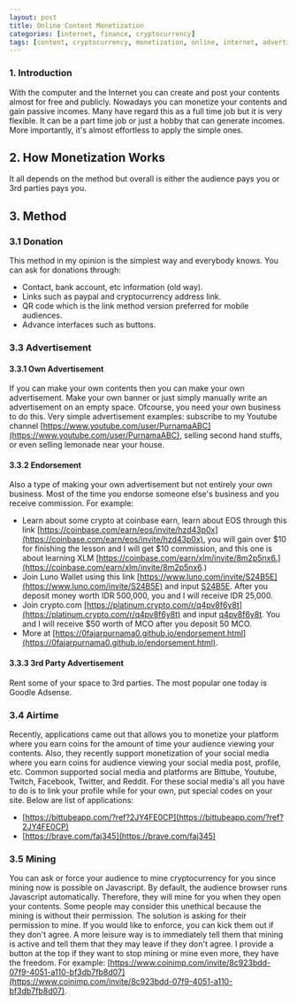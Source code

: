 ```yaml
---
layout: post
title: Online Content Monetization
categories: [internet, finance, cryptocurrency]
tags: [content, cryptocurrency, monetization, online, internet, advertisement, donation, referral, mining, tipping, bittube, brave, coinimp, javascript, airtime]
---
```


### 1\. Introduction

With the computer and the Internet you can create and post your contents almost for free and publicly. Nowadays you can monetize your contents and gain passive incomes. Many have regard this as a full time job but it is very flexible. It can be a part time job or just a hobby that can generate incomes. More importantly, it's almost effortless to apply the simple ones.

## 2\. How Monetization Works

It all depends on the method but overall is either the audience pays you or 3rd parties pays you.

## 3\. Method

### 3.1 Donation

This method in my opinion is the simplest way and everybody knows. You can ask for donations through:

* Contact, bank account, etc information (old way).
* Links such as paypal and cryptocurrency address link.
* QR code which is the link method version preferred for mobile audiences.
* Advance interfaces such as buttons.

### 3.3 Advertisement

#### 3.3.1 Own Advertisement

If you can make your own contents then you can make your own advertisement. Make your own banner or just simply manually write an advertisement on an empty space. Ofcourse, you need your own business to do this. Very simple advertisement examples: subscribe to my Youtube channel [https://www.youtube.com/user/PurnamaABC](https://www.youtube.com/user/PurnamaABC), selling second hand stuffs, or even selling lemonade near your house.

#### 3.3.2 Endorsement

Also a type of making your own advertisement but not entirely your own business. Most of the time you endorse someone else's business and you receive commission. For example:

* Learn about some crypto at coinbase earn, learn about EOS through this link [https://coinbase.com/earn/eos/invite/hzd43p0x](https://coinbase.com/earn/eos/invite/hzd43p0x), you will gain over $10 for finishing the lesson and I will get $10 commission, and this one is about learning XLM [https://coinbase.com/earn/xlm/invite/8m2p5nx6.](https://coinbase.com/earn/xlm/invite/8m2p5nx6.)
* Join Luno Wallet using this link [https://www.luno.com/invite/S24B5E](https://www.luno.com/invite/S24B5E) and input [S24B5E](https://www.luno.com/invite/S24B5E). After you deposit money worth IDR 500,000, you and I will receive IDR 25,000.
* Join crypto.com [https://platinum.crypto.com/r/q4pv8f6y8t](https://platinum.crypto.com/r/q4pv8f6y8t) and input [q4pv8f6y8t](https://platinum.crypto.com/r/q4pv8f6y8t). You and I will receive $50 worth of MCO after you deposit 50 MCO.
* More at [https://0fajarpurnama0.github.io/endorsement.html](https://0fajarpurnama0.github.io/endorsement.html).

#### 3.3.3 3rd Party Advertisement

Rent some of your space to 3rd parties. The most popular one today is Goodle Adsense.

### 3.4 Airtime

Recently, applications came out that allows you to monetize your platform where you earn coins for the amount of time your audience viewing your contents. Also, they recently support monetization of your social media where you earn coins for audience viewing your social media post, profile, etc. Common supported social media and platforms are Bittube, Youtube, Twitch, Facebook, Twitter, and Reddit. For these social media's all you have to do is to link your profile while for your own, put special codes on your site. Below are list of applications:

* [https://bittubeapp.com/?ref?2JY4FE0CP](https://bittubeapp.com/?ref?2JY4FE0CP)
* [https://brave.com/faj345](https://brave.com/faj345)

### 3.5 Mining

You can ask or force your audience to mine cryptocurrency for you since mining now is possible on Javascript. By default, the audience browser runs Javascript automatically. Therefore, they will mine for you when they open your contents. Some people may consider this unethical because the mining is without their permission. The solution is asking for their permission to mine. If you would like to enforce, you can kick them out if they don't agree. A more leisure way is to immediately tell them that mining is active and tell them that they may leave if they don't agree. I provide a button at the top if they want to stop mining or mine even more, they have the freedom. For example: [https://www.coinimp.com/invite/8c923bdd-07f9-4051-a110-bf3db7fb8d07](https://www.coinimp.com/invite/8c923bdd-07f9-4051-a110-bf3db7fb8d07).